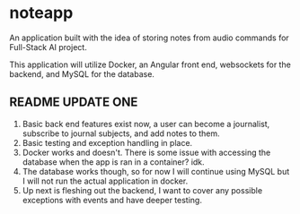 # noteapp


An application built with the idea of storing notes from audio commands for Full-Stack AI project.

This application will utilize Docker, an Angular front end, websockets for the backend, and MySQL for the database. 

 ## README UPDATE ONE

1. Basic back end features exist now, a user can become a journalist, subscribe to journal subjects, and add notes to them.
2. Basic testing and exception handling in place.
3. Docker works and doesn't. There is some issue with accessing the database when the app is ran in a container? idk. 
4. The database works though, so for now I will continue using MySQL but I will not run the actual application in docker.
5. Up next is fleshing out the backend, I want to cover any possible exceptions with events and have deeper testing.
